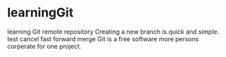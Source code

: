 # learningGit
learning Git remote repository
Creating a new branch is quick and simple.
test cancel fast forward merge
Git is a free software
more persons corperate for one project. 
